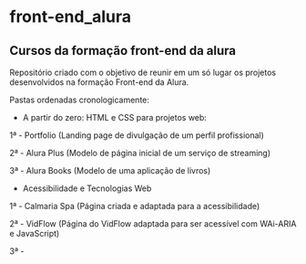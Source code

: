 # front-end_alura
## Cursos da formação front-end da alura
Repositório criado com o objetivo de reunir em um só lugar os projetos desenvolvidos na formação Front-end da Alura.

Pastas ordenadas cronologicamente:

- A partir do zero: HTML e CSS para projetos web:

1ª - Portfolio (Landing page de divulgação de um perfil profissional)

2ª - Alura Plus (Modelo de página inicial de um serviço de streaming)

3ª - Alura Books (Modelo de uma aplicação de livros)

- Acessibilidade e Tecnologias Web

1ª - Calmaria Spa (Página criada e adaptada para a acessibilidade)

2ª - VidFlow (Página do VidFlow adaptada para ser acessível com WAi-ARIA e JavaScript)

3ª - 
